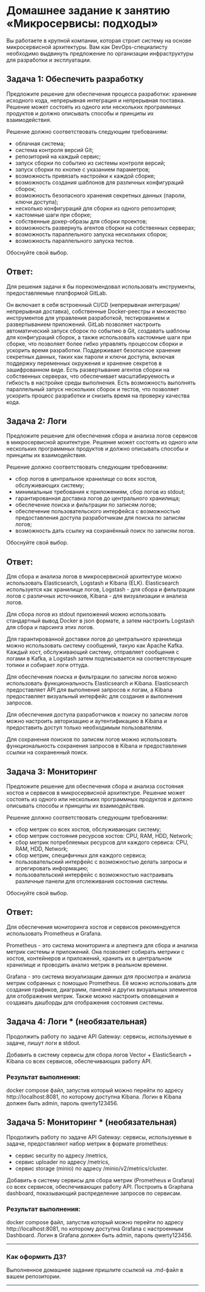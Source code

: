 # Домашнее задание к занятию «Микросервисы: подходы»

Вы работаете в крупной компании, которая строит систему на основе микросервисной архитектуры.
Вам как DevOps-специалисту необходимо выдвинуть предложение по организации инфраструктуры для разработки и эксплуатации.


## Задача 1: Обеспечить разработку

Предложите решение для обеспечения процесса разработки: хранение исходного кода, непрерывная интеграция и непрерывная поставка. 
Решение может состоять из одного или нескольких программных продуктов и должно описывать способы и принципы их взаимодействия.

Решение должно соответствовать следующим требованиям:
- облачная система;
- система контроля версий Git;
- репозиторий на каждый сервис;
- запуск сборки по событию из системы контроля версий;
- запуск сборки по кнопке с указанием параметров;
- возможность привязать настройки к каждой сборке;
- возможность создания шаблонов для различных конфигураций сборок;
- возможность безопасного хранения секретных данных (пароли, ключи доступа);
- несколько конфигураций для сборки из одного репозитория;
- кастомные шаги при сборке;
- собственные докер-образы для сборки проектов;
- возможность развернуть агентов сборки на собственных серверах;
- возможность параллельного запуска нескольких сборок;
- возможность параллельного запуска тестов.

Обоснуйте свой выбор.

## Ответ:

Для решения задачи я бы порекомендовал использовать инструменты, предоставляемые платформой GitLab.

Он включает в себя встроенный CI/CD (непрерывная интеграция/непрерывная доставка), собственные Docker-реестры и множество инструментов для управления разработкой, тестированием и развертыванием приложений. GitLab позволяет настроить автоматический запуск сборок по событию в Git, создавать шаблоны для конфигураций сборок, а также использовать кастомные шаги при сборке, что позволяет более гибко управлять процессом сборки и ускорить время разработки. Поддерживает безопасное хранение секретных данных, таких как пароли и ключи доступа, включая поддержку переменных окружения и хранение секретов в зашифрованном виде. Есть развертывание агентов сборки на собственных серверах, что обеспечивает масштабируемость и гибкость в настройке среды выполнения. Есть возможность выполнять параллельный запуск нескольких сборок и тестов, что позволяет ускорить процесс разработки и снизить время на проверку качества кода.

## Задача 2: Логи

Предложите решение для обеспечения сбора и анализа логов сервисов в микросервисной архитектуре.
Решение может состоять из одного или нескольких программных продуктов и должно описывать способы и принципы их взаимодействия.

Решение должно соответствовать следующим требованиям:
- сбор логов в центральное хранилище со всех хостов, обслуживающих систему;
- минимальные требования к приложениям, сбор логов из stdout;
- гарантированная доставка логов до центрального хранилища;
- обеспечение поиска и фильтрации по записям логов;
- обеспечение пользовательского интерфейса с возможностью предоставления доступа разработчикам для поиска по записям логов;
- возможность дать ссылку на сохранённый поиск по записям логов.

Обоснуйте свой выбор.

## Ответ:

Для сбора и анализа логов в микросервисной архитектуре можно использовать Elasticsearch, Logstash и Kibana (ELK). Elasticsearch используется как хранилище логов, Logstash - для сбора и фильтрации логов с различных источников, Kibana - для визуализации и анализа логов.

Для сбора логов из stdout приложений можно использовать стандартный вывод Docker в json формате, а затем настроить Logstash для сбора и парсинга этих логов.

Для гарантированной доставки логов до центрального хранилища можно использовать систему сообщений, такую как Apache Kafka. Каждый хост, обслуживающий систему, отправляет сообщения с логами в Kafka, а Logstash затем подписывается на соответствующие топики и собирает логи оттуда.

Для обеспечения поиска и фильтрации по записям логов можно использовать функциональность Elasticsearch и Kibana. Elasticsearch предоставляет API для выполнения запросов к логам, а Kibana предоставляет визуальный интерфейс для создания и выполнения запросов.

Для обеспечения доступа разработчиков к поиску по записям логов можно настроить авторизацию и аутентификацию в Kibana и предоставить доступ только необходимым пользователям.

Для сохранения поисков по записям логов можно использовать функциональность сохранения запросов в Kibana и предоставления ссылки на сохраненный поиск.

## Задача 3: Мониторинг

Предложите решение для обеспечения сбора и анализа состояния хостов и сервисов в микросервисной архитектуре.
Решение может состоять из одного или нескольких программных продуктов и должно описывать способы и принципы их взаимодействия.

Решение должно соответствовать следующим требованиям:
- сбор метрик со всех хостов, обслуживающих систему;
- сбор метрик состояния ресурсов хостов: CPU, RAM, HDD, Network;
- сбор метрик потребляемых ресурсов для каждого сервиса: CPU, RAM, HDD, Network;
- сбор метрик, специфичных для каждого сервиса;
- пользовательский интерфейс с возможностью делать запросы и агрегировать информацию;
- пользовательский интерфейс с возможностью настраивать различные панели для отслеживания состояния системы.

Обоснуйте свой выбор.

## Ответ:

Для обеспечения мониторинга хостов и сервисов рекомендуется использовать Prometheus и Grafana.

Prometheus - это система мониторинга и алертинга для сбора и анализа метрик системы и приложений. Она позволяет собирать метрики с хостов, контейнеров и приложений, хранить их в центральном хранилище и проводить анализ метрик в реальном времени.

Grafana - это система визуализации данных для просмотра и анализа метрик собранных с помощью Prometheus. Её можно использовать для создания графиков, диаграмм, панелей и других визуальных элементов для отображения метрик. Также можно настроить оповещения и создавать дашборды для отображения состояния системы.

## Задача 4: Логи * (необязательная)

Продолжить работу по задаче API Gateway: сервисы, используемые в задаче, пишут логи в stdout. 

Добавить в систему сервисы для сбора логов Vector + ElasticSearch + Kibana со всех сервисов, обеспечивающих работу API.

### Результат выполнения: 

docker compose файл, запустив который можно перейти по адресу http://localhost:8081, по которому доступна Kibana.
Логин в Kibana должен быть admin, пароль qwerty123456.


## Задача 5: Мониторинг * (необязательная)

Продолжить работу по задаче API Gateway: сервисы, используемые в задаче, предоставляют набор метрик в формате prometheus:

- сервис security по адресу /metrics,
- сервис uploader по адресу /metrics,
- сервис storage (minio) по адресу /minio/v2/metrics/cluster.

Добавить в систему сервисы для сбора метрик (Prometheus и Grafana) со всех сервисов, обеспечивающих работу API.
Построить в Graphana dashboard, показывающий распределение запросов по сервисам.

### Результат выполнения: 

docker compose файл, запустив который можно перейти по адресу http://localhost:8081, по которому доступна Grafana с настроенным Dashboard.
Логин в Grafana должен быть admin, пароль qwerty123456.

---

### Как оформить ДЗ?

Выполненное домашнее задание пришлите ссылкой на .md-файл в вашем репозитории.

---
